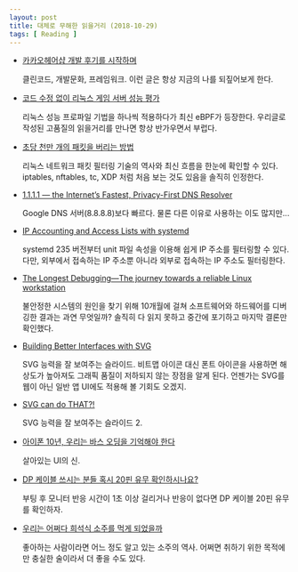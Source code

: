 ```yaml
---
layout: post
title: 대체로 무해한 읽을거리 (2018-10-29)
tags: [ Reading ]
---
```


- [카카오헤어샵 개발 후기를 시작하며](https://brunch.co.kr/@cg4jins/1)

  클린코드, 개발문화, 프레임워크. 이런 글은 항상 지금의 나를 되짚어보게 한다.

- [코드 수정 없이 리눅스 게임 서버 성능 평가](https://www.slideshare.net/iFunFactory/2018-ifunfactory-dev-day03)

  리눅스 성능 프로파일 기법을 하나씩 적용하다가 최신 eBPF가 등장한다. 우리글로 작성된 고품질의 읽을거리를 만나면 항상 반가우면서 부럽다.

- [초당 천만 개의 패킷을 버리는 방법](https://blog.cloudflare.com/ko/how-to-drop-10-million-packets-ko/)

  리눅스 네트워크 패킷 필터링 기술의 역사와 최신 흐름을 한눈에 확인할 수 있다. iptables, nftables, tc, XDP 처럼 처음 보는 것도 있음을 솔직히 인정한다.

- [1.1.1.1 — the Internet’s Fastest, Privacy-First DNS Resolver](https://1.1.1.1/)

  Google DNS 서버(8.8.8.8)보다 빠르다. 물론 다른 이유로 사용하는 이도 많지만...

- [IP Accounting and Access Lists with systemd](http://0pointer.net/blog/ip-accounting-and-access-lists-with-systemd.html)

  systemd 235 버전부터 unit 파일 속성을 이용해 쉽게 IP 주소를 필터링할 수 있다. 다만, 외부에서 접속하는 IP 주소뿐 아니라 외부로 접속하는 IP 주소도 필터링한다.

- [The Longest Debugging—The journey towards a reliable Linux workstation](https://fortintam.com/blog/2018/02/25/journey-towards-a-reliable-linux-workstation/)

  불안정한 시스템의 원인을 찾기 위해 10개월에 걸쳐 소프트웨어와 하드웨어를 디버깅한 결과는 과연 무엇일까? 솔직히 다 읽지 못하고 중간에 포기하고 마지막 결론만 확인했다.

- [Building Better Interfaces with SVG](http://slides.com/sarasoueidan/building-better-interfaces-with-svg#/)

  SVG 능력을 잘 보여주는 슬라이드. 비트맵 아이콘 대신 폰트 아이콘을 사용하면 해상도가 높아져도 그래픽 품질이 저하되지 않는 장점을 알게 된다. 언젠가는 SVG를 웹이 아닌 일반 앱 UI에도 적용해 볼 기회도 오겠지.

- [SVG can do THAT?!](http://slides.com/sdrasner/svg-can-do-that#/)

  SVG 능력을 잘 보여주는 슬라이드 2.

- [아이폰 10년, 우리는 바스 오딩을 기억해야 한다](http://slownews.kr/65798)

  살아있는 UI의 신.

- [DP 케이블 쓰시는 분들 혹시 20핀 유무 확인하시나요?](http://www.coolenjoy.net/bbs/28/3673299)

  부팅 후 모니터 반응 시간이 1초 이상 걸리거나 반응이 없다면 DP 케이블 20핀 유무를 확인하자.

- [우리는 어쩌다 희석식 소주를 먹게 되었을까](http://www.ddanzi.com/?mid=ddanziNews&document_srl=194848806)

  좋아하는 사람이라면 어느 정도 알고 있는 소주의 역사. 어쩌면 취하기 위한 목적에만 충실한 술이라서 더 좋을 수도 있다.